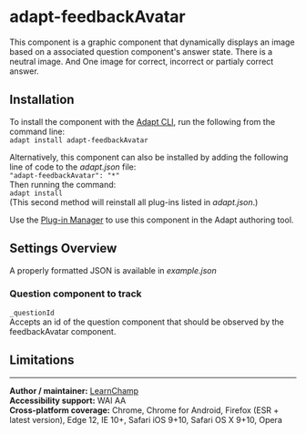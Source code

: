 # adapt-feedbackAvatar  
This component is a graphic component that dynamically displays an image based on a associated question component's answer state.
There is a neutral image. And One image for correct, incorrect or partialy correct answer.

## Installation
To install the component with the [Adapt CLI](https://github.com/adaptlearning/adapt-cli), run the following from the command line:  
`adapt install adapt-feedbackAvatar`

Alternatively, this component can also be installed by adding the following line of code to the *adapt.json* file:  
`"adapt-feedbackAvatar": "*"`  
Then running the command:  
`adapt install`  
(This second method will reinstall all plug-ins listed in *adapt.json*.)  

Use the [Plug-in Manager](https://github.com/adaptlearning/adapt_authoring/wiki/Plugin-Manager) to use this component in the Adapt authoring tool.

## Settings Overview
A properly formatted JSON is available in *example.json*

### Question component to track
`_questionId`   
Accepts an id of the question component that should be observed by the feedbackAvatar component. 

## Limitations

----------------------------
**Author / maintainer:** [LearnChamp](https://github.com/LearnChamp)  
**Accessibility support:** WAI AA  
**Cross-platform coverage:** Chrome, Chrome for Android, Firefox (ESR + latest version), Edge 12, IE 10+, Safari iOS 9+10, Safari OS X 9+10, Opera    
